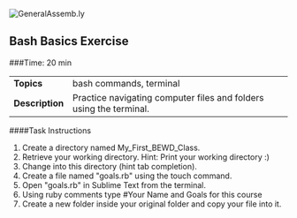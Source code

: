![GeneralAssemb.ly](http://studio.generalassemb.ly/GA_Slide_Assets/Exercise_icon_md.png)

## Bash Basics Exercise


###Time: 20 min

| | |
| ------------- |:-------------|
| __Topics__ | bash commands, terminal| 
| __Description__| Practice navigating computer files and folders  using the terminal.|    
 


####Task Instructions 

1. Create a directory named My_First_BEWD_Class. 
2. Retrieve your working directory. Hint: Print your working directory :)
2. Change into this directory (hint tab completion).
3. Create a file named "goals.rb" using the touch command.
4. Open "goals.rb" in Sublime Text from the terminal.
5. Using ruby comments type #Your Name and Goals for this course
6. Create a new folder inside your original folder and copy your file into it.










